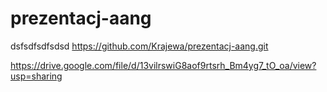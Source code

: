 # prezentacj-aang
dsfsdfsdfsdsd
https://github.com/Krajewa/prezentacj-aang.git


https://drive.google.com/file/d/13vilrswiG8aof9rtsrh_Bm4yg7_tO_oa/view?usp=sharing
